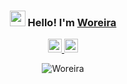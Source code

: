 <h3 align="center"><img src="https://media.giphy.com/media/hvRJCLFzcasrR4ia7z/giphy.gif" width="25px" height="25px"> Hello! I'm <a href="https://woreira.github.io/">Woreira</a></h3>
<p align="center">
  <a href="https://www.linkedin.com/in/woreira/">
    <img alt="Woreira's Linkedin" width="22px" src="https://raw.githubusercontent.com/peterthehan/peterthehan/master/assets/linkedin.svg" />
  </a>
   <a href="https://twitter.com/Woreira">
    <img alt="Woreira's Twitter" width="22px" src="https://raw.githubusercontent.com/peterthehan/peterthehan/master/assets/twitter.svg" />
  </a>
</p>

<p align="center">
  <img src="https://github-readme-stats.vercel.app/api?username=Woreira&show_icons=true&theme=gotham&hide=issues,contribs,prs" alt="Woreira"/>
</p>

